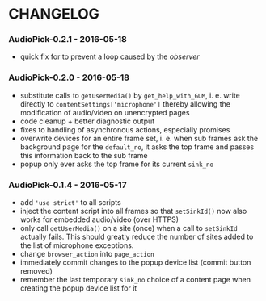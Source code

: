 # CHANGELOG

### AudioPick-0.2.1 - 2016-05-18
- quick fix for to prevent a loop caused by the *observer*

### AudioPick-0.2.0 - 2016-05-18
- substitute calls to `getUserMedia()` by `get_help_with_GUM`, i. e. write directly to `contentSettings['microphone']` thereby allowing the modification of audio/video on unencrypted pages 
- code cleanup + better diagnostic output
- fixes to handling of asynchronous actions, especially promises
- overwrite devices for an entire frame set, i. e. when sub frames ask the background page for the `default_no`, it asks the top frame and passes this information back to the sub frame
- popup only ever asks the top frame for its current `sink_no` 
 
### AudioPick-0.1.4 - 2016-05-17
- add `'use strict'` to all scripts
- inject the content script into all frames so that `setSinkId()` now also works for embedded audio/video (over HTTPS)
- only call `getUserMedia()` on a site (once) when a call to `setSinkId` actually fails. This should greatly reduce the number of sites added to the list of microphone exceptions.  
- change `browser_action` into `page_action`
- immediately commit changes to the popup device list (commit button removed)
- remember the last temporary `sink_no` choice of a content page when creating the popup device list for it
